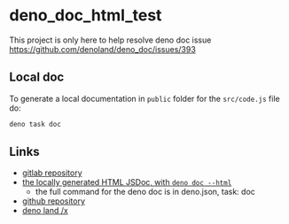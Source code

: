 # deno_doc_html_test

This project is only here to help resolve deno doc issue
https://github.com/denoland/deno_doc/issues/393

## Local doc

To generate a local documentation in `public` folder for the `src/code.js` file
do:

```bash
deno task doc
```

## Links

- [gitlab repository](https://gitlab.com/bdelseny/deno_doc_html_test)
- [the locally generated HTML JSDoc, with `deno doc --html`](https://deno-doc-html-test-bdelseny-c9a2aed5ae1fb7e7e588e24395a85840525.gitlab.io/)
  - the full command for the deno doc is in deno.json, task: doc
- [github repository](https://github.com/bdelseny/deno_doc_html_test)
- [deno land /x](https://deno.land/x/deno_doc_html_test)
